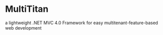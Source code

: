 # MultiTitan
a lightweight .NET MVC 4.0 Framework for easy multitenant-feature-based web development
